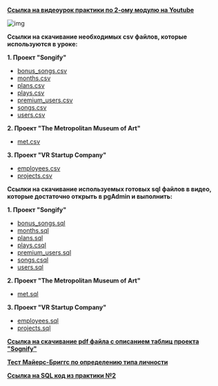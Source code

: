 [**Ссылка на видеоурок практики по 2-ому модулю на Youtube**](https://youtu.be/E_CHMADEa_A)

![img](https://github.com/Data-Learn/SQL-for-beginners/blob/main/SQL-101%20Modules/Module%202/Practice%20on%20Module%202/images/practice%202.png)

**Ccылки на скачивание необходимых csv файлов, которые используются в уроке:**

**1. Проект "Songify"**
 - [bonus_songs.csv](https://raw.githubusercontent.com/Data-Learn/SQL-for-beginners/main/SQL-101%20Modules/Module%202/Practice%20on%20Module%202/CSV%20%D1%84%D0%B0%D0%B9%D0%BB%D1%8B/Project%20%22Sognify%22/bonus_songs.csv)
 - [months.csv](https://raw.githubusercontent.com/Data-Learn/SQL-for-beginners/main/SQL-101%20Modules/Module%202/Practice%20on%20Module%202/CSV%20%D1%84%D0%B0%D0%B9%D0%BB%D1%8B/Project%20%22Sognify%22/months.csv)
 - [plans.csv](https://raw.githubusercontent.com/Data-Learn/SQL-for-beginners/main/SQL-101%20Modules/Module%202/Practice%20on%20Module%202/CSV%20%D1%84%D0%B0%D0%B9%D0%BB%D1%8B/Project%20%22Sognify%22/plans.csv)
 - [plays.csv](https://raw.githubusercontent.com/Data-Learn/SQL-for-beginners/main/SQL-101%20Modules/Module%202/Practice%20on%20Module%202/CSV%20%D1%84%D0%B0%D0%B9%D0%BB%D1%8B/Project%20%22Sognify%22/plays.csv)
 - [premium_users.csv](https://raw.githubusercontent.com/Data-Learn/SQL-for-beginners/main/SQL-101%20Modules/Module%202/Practice%20on%20Module%202/CSV%20%D1%84%D0%B0%D0%B9%D0%BB%D1%8B/Project%20%22Sognify%22/premium_users.csv)
 - [songs.csv](https://raw.githubusercontent.com/Data-Learn/SQL-for-beginners/main/SQL-101%20Modules/Module%202/Practice%20on%20Module%202/CSV%20%D1%84%D0%B0%D0%B9%D0%BB%D1%8B/Project%20%22Sognify%22/songs.csv)
 - [users.csv](https://raw.githubusercontent.com/Data-Learn/SQL-for-beginners/main/SQL-101%20Modules/Module%202/Practice%20on%20Module%202/CSV%20%D1%84%D0%B0%D0%B9%D0%BB%D1%8B/Project%20%22Sognify%22/users.csv)

**2. Проект "The Metropolitan Museum of Art"**
 - [met.csv](https://raw.githubusercontent.com/Data-Learn/SQL-for-beginners/main/SQL-101%20Modules/Module%202/Practice%20on%20Module%202/CSV%20%D1%84%D0%B0%D0%B9%D0%BB%D1%8B/Project%20%22The%20Metropolitan%20Museum%20of%20Art%22/met.csv)

**3. Проект "VR Startup Company"**
 - [employees.csv](https://raw.githubusercontent.com/Data-Learn/SQL-for-beginners/main/SQL-101%20Modules/Module%202/Practice%20on%20Module%202/CSV%20%D1%84%D0%B0%D0%B9%D0%BB%D1%8B/Project%20%22VR%20Startup%20Company%22/employees.csv)
 - [projects.csv](https://raw.githubusercontent.com/Data-Learn/SQL-for-beginners/main/SQL-101%20Modules/Module%202/Practice%20on%20Module%202/CSV%20%D1%84%D0%B0%D0%B9%D0%BB%D1%8B/Project%20%22VR%20Startup%20Company%22/projects.csv)

**Ccылки на скачивание используемых готовых sql файлов в видео, которые достаточно открыть в pgAdmin и выполнить:**

**1. Проект "Songify"**
 - [bonus_songs.sql](https://raw.githubusercontent.com/Data-Learn/SQL-for-beginners/main/SQL-101%20Modules/Module%202/Practice%20on%20Module%202/SQL%20%D1%84%D0%B0%D0%B9%D0%BB%D1%8B/Project%20%22Songify%22/bonus_songs.sql)
 - [months.sql](https://raw.githubusercontent.com/Data-Learn/SQL-for-beginners/main/SQL-101%20Modules/Module%202/Practice%20on%20Module%202/SQL%20%D1%84%D0%B0%D0%B9%D0%BB%D1%8B/Project%20%22Songify%22/months.sql)
 - [plans.sql](https://raw.githubusercontent.com/Data-Learn/SQL-for-beginners/main/SQL-101%20Modules/Module%202/Practice%20on%20Module%202/SQL%20%D1%84%D0%B0%D0%B9%D0%BB%D1%8B/Project%20%22Songify%22/plans.sql)
 - [plays.csql](https://raw.githubusercontent.com/Data-Learn/SQL-for-beginners/main/SQL-101%20Modules/Module%202/Practice%20on%20Module%202/SQL%20%D1%84%D0%B0%D0%B9%D0%BB%D1%8B/Project%20%22Songify%22/plays.sql)
 - [premium_users.sql](https://raw.githubusercontent.com/Data-Learn/SQL-for-beginners/main/SQL-101%20Modules/Module%202/Practice%20on%20Module%202/SQL%20%D1%84%D0%B0%D0%B9%D0%BB%D1%8B/Project%20%22Songify%22/premium_users.sql)
 - [songs.csql](https://raw.githubusercontent.com/Data-Learn/SQL-for-beginners/main/SQL-101%20Modules/Module%202/Practice%20on%20Module%202/SQL%20%D1%84%D0%B0%D0%B9%D0%BB%D1%8B/Project%20%22Songify%22/songs.sql)
 - [users.sql](https://raw.githubusercontent.com/Data-Learn/SQL-for-beginners/main/SQL-101%20Modules/Module%202/Practice%20on%20Module%202/SQL%20%D1%84%D0%B0%D0%B9%D0%BB%D1%8B/Project%20%22Songify%22/users.sql)

**2. Проект "The Metropolitan Museum of Art"**
 - [met.sql](https://raw.githubusercontent.com/Data-Learn/SQL-for-beginners/main/SQL-101%20Modules/Module%202/Practice%20on%20Module%202/SQL%20%D1%84%D0%B0%D0%B9%D0%BB%D1%8B/Project%20%22The%20Metropolitan%20Museum%20of%20Art%22/met.sql)

**3. Проект "VR Startup Company"**
 - [employees.sql](https://raw.githubusercontent.com/Data-Learn/SQL-for-beginners/main/SQL-101%20Modules/Module%202/Practice%20on%20Module%202/SQL%20%D1%84%D0%B0%D0%B9%D0%BB%D1%8B/Project%20%22VR%20Startup%20Company%22/employees.sql)
 - [projects.sql](https://raw.githubusercontent.com/Data-Learn/SQL-for-beginners/main/SQL-101%20Modules/Module%202/Practice%20on%20Module%202/SQL%20%D1%84%D0%B0%D0%B9%D0%BB%D1%8B/Project%20%22VR%20Startup%20Company%22/projects.sql)

[**Ccылка на скачивание pdf файла с описанием таблиц проекта "Sognify"**](https://github.com/Data-Learn/SQL-for-beginners/blob/main/SQL-101%20Modules/Module%202/Practice%20on%20Module%202/PDF%20%D1%84%D0%B0%D0%B9%D0%BB%D1%8B/%D0%9E%D0%BF%D0%B8%D1%81%D0%B0%D0%BD%D0%B8%D0%B5%20%D1%82%D0%B0%D0%B1%D0%BB%D0%B8%D1%86%20%D0%BF%D1%80%D0%BE%D0%B5%D0%BA%D1%82%D0%B0%20Sognify.pdf)

[**Тест Майерс-Бриггс по определению типа личности**](https://www.16personalities.com/ru/test-lichnosti)

[**Ссылка на SQL код из практики №2**](https://raw.githubusercontent.com/Data-Learn/SQL-for-beginners/main/SQL-101%20Modules/Module%202/Practice%20on%20Module%202/SQL%20%D1%84%D0%B0%D0%B9%D0%BB%D1%8B/SQL%20%D0%BA%D0%BE%D0%B4%20%D0%B8%D0%B7%20%D0%BF%D1%80%D0%B0%D0%BA%D1%82%D0%B8%D0%BA%D0%B8%20%E2%84%962.sql)



